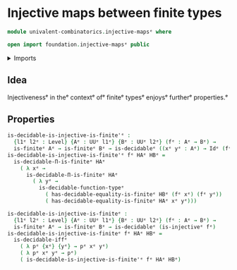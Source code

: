# Injective maps between finite types

```agda
module univalent-combinatorics.injective-mapsᵉ where

open import foundation.injective-mapsᵉ public
```

<details><summary>Imports</summary>

```agda
open import foundation.decidable-typesᵉ
open import foundation.identity-typesᵉ
open import foundation.universe-levelsᵉ

open import univalent-combinatorics.decidable-dependent-function-typesᵉ
open import univalent-combinatorics.equality-finite-typesᵉ
open import univalent-combinatorics.finite-typesᵉ
```

</details>

## Idea

Injectivenessᵉ in theᵉ contextᵉ ofᵉ finiteᵉ typesᵉ enjoysᵉ furtherᵉ properties.ᵉ

## Properties

```agda
is-decidable-is-injective-is-finite'ᵉ :
  {l1ᵉ l2ᵉ : Level} {Aᵉ : UUᵉ l1ᵉ} {Bᵉ : UUᵉ l2ᵉ} (fᵉ : Aᵉ → Bᵉ) →
  is-finiteᵉ Aᵉ → is-finiteᵉ Bᵉ → is-decidableᵉ ((xᵉ yᵉ : Aᵉ) → Idᵉ (fᵉ xᵉ) (fᵉ yᵉ) → Idᵉ xᵉ yᵉ)
is-decidable-is-injective-is-finite'ᵉ fᵉ HAᵉ HBᵉ =
  is-decidable-Π-is-finiteᵉ HAᵉ
    ( λ xᵉ →
      is-decidable-Π-is-finiteᵉ HAᵉ
        ( λ yᵉ →
          is-decidable-function-typeᵉ
            ( has-decidable-equality-is-finiteᵉ HBᵉ (fᵉ xᵉ) (fᵉ yᵉ))
            ( has-decidable-equality-is-finiteᵉ HAᵉ xᵉ yᵉ)))

is-decidable-is-injective-is-finiteᵉ :
  {l1ᵉ l2ᵉ : Level} {Aᵉ : UUᵉ l1ᵉ} {Bᵉ : UUᵉ l2ᵉ} (fᵉ : Aᵉ → Bᵉ) →
  is-finiteᵉ Aᵉ → is-finiteᵉ Bᵉ → is-decidableᵉ (is-injectiveᵉ fᵉ)
is-decidable-is-injective-is-finiteᵉ fᵉ HAᵉ HBᵉ =
  is-decidable-iffᵉ
    ( λ pᵉ {xᵉ} {yᵉ} → pᵉ xᵉ yᵉ)
    ( λ pᵉ xᵉ yᵉ → pᵉ)
    ( is-decidable-is-injective-is-finite'ᵉ fᵉ HAᵉ HBᵉ)
```